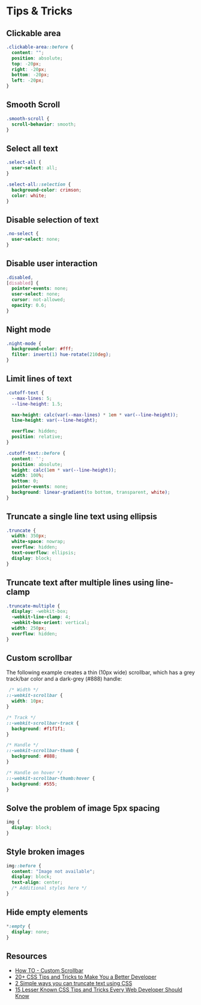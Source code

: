 # Tips & Tricks

## Clickable area

```css
.clickable-area::before {
  content: "";
  position: absolute;
  top: -20px;
  right: -20px;
  bottom: -20px;
  left: -20px;
}
```

## Smooth Scroll

```css
.smooth-scroll {
  scroll-behavior: smooth;
}
```

## Select all text

```css
.select-all {
  user-select: all;
}

.select-all::selection {
  background-color: crimson;
  color: white;
}
```

## Disable selection of text

```css
.no-select {
  user-select: none;
}
```

## Disable user interaction

```css
.disabled,
[disabled] {
  pointer-events: none;
  user-select: none;
  cursor: not-allowed;
  opacity: 0.6;
}
```

## Night mode

```css
.night-mode {
  background-color: #fff;
  filter: invert(1) hue-rotate(210deg);
}
```

## Limit lines of text

```css
.cutoff-text {
  --max-lines: 5;
  --line-height: 1.5;

  max-height: calc(var(--max-lines) * 1em * var(--line-height));
  line-height: var(--line-height);

  overflow: hidden;
  position: relative;
}

.cutoff-text::before {
  content: '';
  position: absolute;
  height: calc(1em * var(--line-height));
  width: 100%;
  bottom: 0;
  pointer-events: none;
  background: linear-gradient(to bottom, transparent, white);
}
```

## Truncate a single line text using ellipsis

```css
.truncate {
  width: 350px;
  white-space: nowrap;
  overflow: hidden;
  text-overflow: ellipsis;
  display: block;
}
```

## Truncate text after multiple lines using line-clamp

```css
.truncate-multiple {
  display: -webkit-box;
  -webkit-line-clamp: 4;
  -webkit-box-orient: vertical; 
  width: 250px;
  overflow: hidden;
}
```

## Custom scrollbar

The following example creates a thin (10px wide) scrollbar,
which has a grey track/bar color and a dark-grey (#888) handle:

```css
 /* Width */
::-webkit-scrollbar {
  width: 10px;
}

/* Track */
::-webkit-scrollbar-track {
  background: #f1f1f1;
}

/* Handle */
::-webkit-scrollbar-thumb {
  background: #888;
}

/* Handle on hover */
::-webkit-scrollbar-thumb:hover {
  background: #555;
} 
```

## Solve the problem of image 5px spacing

```css
img {
  display: block;
}
```

## Style broken images

```css
img::before {
  content: "Image not available";
  display: block;
  text-align: center;
  /* Additional styles here */
}
```

## Hide empty elements

```css
*:empty {
  display: none;
}
```

## Resources

- [How TO - Custom Scrollbar](https://www.w3schools.com/howto/howto_css_custom_scrollbar.asp)
- [20+ CSS Tips and Tricks to Make You a Better Developer](https://fatfish.medium.com/20-css-tips-and-tricks-to-make-you-a-better-developer-f87fc0431700)
- [2 Simple ways you can truncate text using CSS](https://medium.com/@kritikapattalam/2-simple-ways-you-can-truncate-text-using-css-64d1596baa36)
- [15 Lesser Known CSS Tips and Tricks Every Web Developer Should Know](https://blog.devgenius.io/15-lesser-known-css-tips-and-tricks-every-web-developer-should-know-1caadb5258fb)